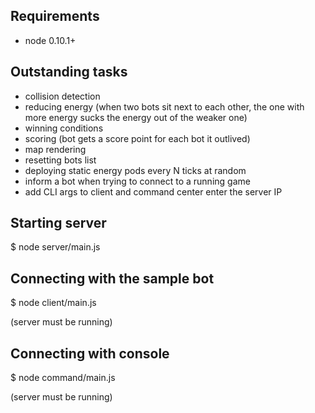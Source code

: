 Requirements
------------

- node 0.10.1+

Outstanding tasks
-----------------

- collision detection
- reducing energy (when two bots sit next to each other,
  the one with more energy sucks the energy out of the weaker one)
- winning conditions
- scoring (bot gets a score point for each bot it outlived)
- map rendering
- resetting bots list
- deploying static energy pods every N ticks at random
- inform a bot when trying to connect to a running game
- add CLI args to client and command center enter the server IP


Starting server
---------------

$ node server/main.js


Connecting with the sample bot
------------------------------

$ node client/main.js

(server must be running)


Connecting with console
-----------------------

$ node command/main.js

(server must be running)
